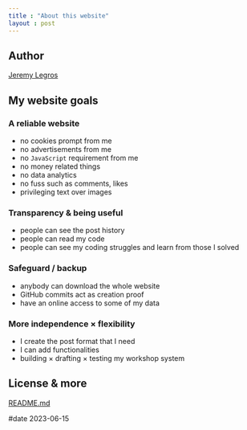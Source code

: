 ```yaml
---
title : "About this website"
layout : post
---
```

## Author

[Jeremy Legros](https://github.com/jeremyvlegros)

## My website goals

### A reliable website

- no cookies prompt from me
- no advertisements from me
- no `JavaScript` requirement from me
- no money related things
- no data analytics
- no fuss such as comments, likes
- privileging text over images

### Transparency & being useful

- people can see the post history
- people can read my code
- people can see my coding struggles and learn from those I solved

### Safeguard / backup

- anybody can download the whole website
- GitHub commits act as creation proof
- have an online access to some of my data

### More independence × flexibility

- I create the post format that I need
- I can add functionalities
- building × drafting × testing my workshop system

## License & more

[README.md](https://github.com/jeremyvlegros/website/blob/main/README.md)

#date 2023-06-15
